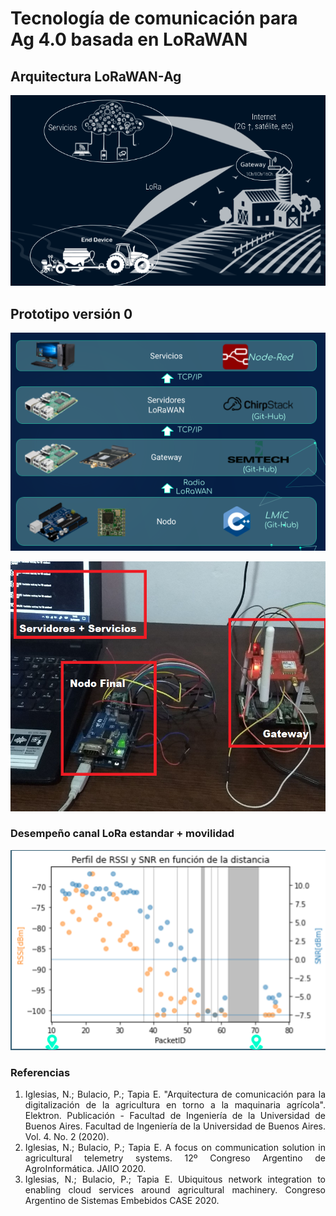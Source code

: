 # Tecnología de comunicación para Ag 4.0 basada en LoRaWAN



## Arquitectura LoRaWAN-Ag

![ArqLoRa](img/arq.png)



## Prototipo versión 0

![Partes0](img/Partes.png) 


<img src="img/sist0.png" width="600" height="400">

### Desempeño canal LoRa estandar + movilidad

![Desempeño0](img/desempeno.png)

### Referencias

1. <div align="justify">Iglesias, N.; Bulacio, P.; Tapia E. "Arquitectura de comunicación para la digitalización de la agricultura en torno a la maquinaria agrícola". Elektron. Publicación - Facultad de Ingeniería de la Universidad de Buenos Aires. Facultad de Ingeniería de la Universidad de Buenos Aires. Vol. 4. No. 2 (2020).</div>
2. <div align="justify">Iglesias, N.; Bulacio, P.; Tapia E. A focus on communication solution in agricultural telemetry systems. 12º Congreso Argentino de AgroInformática. JAIIO 2020.</div> 
3. <div align="justify">Iglesias, N.; Bulacio, P.; Tapia E. Ubiquitous network integration to enabling cloud services around agricultural machinery. Congreso Argentino de Sistemas Embebidos CASE 2020.</div> 
